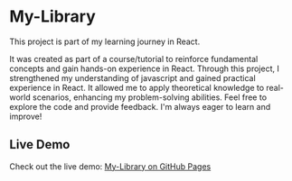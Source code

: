 # My-Library
This project is part of my learning journey in React. 

It was created as part of a course/tutorial to reinforce fundamental concepts and gain hands-on experience in React. Through this project, I strengthened my understanding of javascript and gained practical experience in React. It allowed me to apply theoretical knowledge to real-world scenarios, enhancing my problem-solving abilities. Feel free to explore the code and provide feedback. I'm always eager to learn and improve!


## Live Demo

Check out the live demo: [My-Library on GitHub Pages](https://Parixya.github.io/My-Library)
